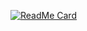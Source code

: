 [![ReadMe Card](https://github-readme-stats.vercel.app/api/pin/?username=adolphJane&show_icons=true&theme=merko)](https://github.com/anuraghazra/github-readme-stats)
